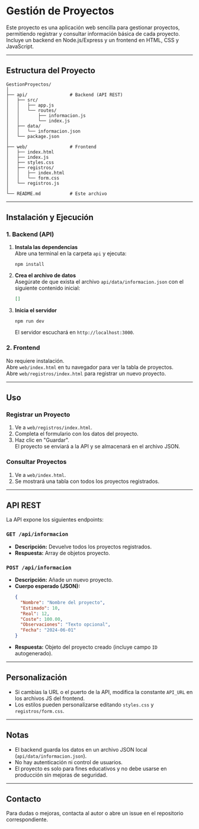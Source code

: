 # Gestión de Proyectos

Este proyecto es una aplicación web sencilla para gestionar proyectos, permitiendo registrar y consultar información básica de cada proyecto. Incluye un backend en Node.js/Express y un frontend en HTML, CSS y JavaScript.

---

## Estructura del Proyecto

```
GestionProyectos/
│
├── api/                # Backend (API REST)
│   ├── src/
│   │   ├── app.js
│   │   └── routes/
│   │       ├── informacion.js
│   │       └── index.js
│   ├── data/
│   │   └── informacion.json
│   └── package.json
│
├── web/                # Frontend
│   ├── index.html
│   ├── index.js
│   ├── styles.css
│   ├── registros/
│   │   ├── index.html
│   │   └── form.css
│   └── registros.js
│
└── README.md           # Este archivo
```

---

## Instalación y Ejecución

### 1. Backend (API)

1. **Instala las dependencias**  
   Abre una terminal en la carpeta `api` y ejecuta:
   ```
   npm install
   ```

2. **Crea el archivo de datos**  
   Asegúrate de que exista el archivo `api/data/informacion.json` con el siguiente contenido inicial:
   ```json
   []
   ```

3. **Inicia el servidor**  
   ```
   npm run dev
   ```
   El servidor escuchará en `http://localhost:3000`.

### 2. Frontend

No requiere instalación.  
Abre `web/index.html` en tu navegador para ver la tabla de proyectos.  
Abre `web/registros/index.html` para registrar un nuevo proyecto.

---

## Uso

### Registrar un Proyecto

1. Ve a `web/registros/index.html`.
2. Completa el formulario con los datos del proyecto.
3. Haz clic en "Guardar".  
   El proyecto se enviará a la API y se almacenará en el archivo JSON.

### Consultar Proyectos

1. Ve a `web/index.html`.
2. Se mostrará una tabla con todos los proyectos registrados.

---

## API REST

La API expone los siguientes endpoints:

### `GET /api/informacion`

- **Descripción:** Devuelve todos los proyectos registrados.
- **Respuesta:** Array de objetos proyecto.

### `POST /api/informacion`

- **Descripción:** Añade un nuevo proyecto.
- **Cuerpo esperado (JSON):**
  ```json
  {
    "Nombre": "Nombre del proyecto",
    "Estimado": 10,
    "Real": 12,
    "Coste": 100.00,
    "Observaciones": "Texto opcional",
    "Fecha": "2024-06-01"
  }
  ```
- **Respuesta:** Objeto del proyecto creado (incluye campo `ID` autogenerado).

---

## Personalización

- Si cambias la URL o el puerto de la API, modifica la constante `API_URL` en los archivos JS del frontend.
- Los estilos pueden personalizarse editando `styles.css` y `registros/form.css`.

---

## Notas

- El backend guarda los datos en un archivo JSON local (`api/data/informacion.json`).
- No hay autenticación ni control de usuarios.
- El proyecto es solo para fines educativos y no debe usarse en producción sin mejoras de seguridad.

---

## Contacto

Para dudas o mejoras, contacta al autor o abre un issue en el repositorio correspondiente.
